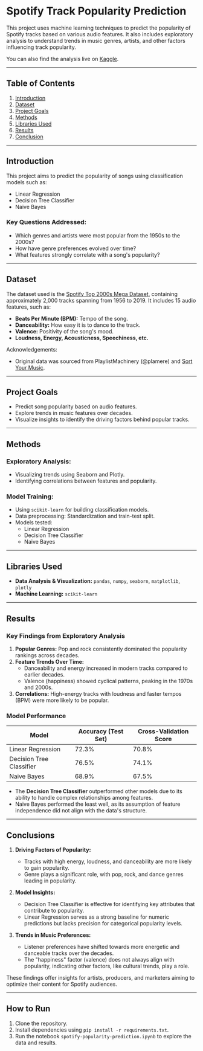 # Spotify Track Popularity Prediction

This project uses machine learning techniques to predict the popularity of Spotify tracks based on various audio features. It also includes exploratory analysis to understand trends in music genres, artists, and other factors influencing track popularity.

You can also find the analysis live on [Kaggle](https://www.kaggle.com/code/tanakalusengo/spotify-popularity-classification-models/notebook#Spotify---Popularity-Classification). 

---

## Table of Contents

1. [Introduction](#introduction)
2. [Dataset](#dataset)
3. [Project Goals](#project-goals)
4. [Methods](#methods)
5. [Libraries Used](#libraries-used)
6. [Results](#results)
7. [Conclusion](#conclusion)

---

## Introduction

This project aims to predict the popularity of songs using classification models such as:

- Linear Regression
- Decision Tree Classifier
- Naive Bayes

### Key Questions Addressed:

- Which genres and artists were most popular from the 1950s to the 2000s?
- How have genre preferences evolved over time?
- What features strongly correlate with a song's popularity?

---

## Dataset

The dataset used is the [Spotify Top 2000s Mega Dataset](https://www.kaggle.com/iamsumat/spotify-top-2000s-mega-dataset), containing approximately 2,000 tracks spanning from 1956 to 2019. It includes 15 audio features, such as:

- **Beats Per Minute (BPM):** Tempo of the song.
- **Danceability:** How easy it is to dance to the track.
- **Valence:** Positivity of the song's mood.
- **Loudness, Energy, Acousticness, Speechiness, etc.**

Acknowledgements:

- Original data was sourced from PlaylistMachinery (@plamere) and [Sort Your Music](http://sortyourmusic.playlistmachinery.com/).

---

## Project Goals

- Predict song popularity based on audio features.
- Explore trends in music features over decades.
- Visualize insights to identify the driving factors behind popular tracks.

---

## Methods

### Exploratory Analysis:

- Visualizing trends using Seaborn and Plotly.
- Identifying correlations between features and popularity.

### Model Training:

- Using `scikit-learn` for building classification models.
- Data preprocessing: Standardization and train-test split.
- Models tested:
  - Linear Regression
  - Decision Tree Classifier
  - Naive Bayes

---

## Libraries Used

- **Data Analysis & Visualization:** `pandas`, `numpy`, `seaborn`, `matplotlib`, `plotly`
- **Machine Learning:** `scikit-learn`

---

## Results

### Key Findings from Exploratory Analysis

1. **Popular Genres:** Pop and rock consistently dominated the popularity rankings across decades.
2. **Feature Trends Over Time:**
   - Danceability and energy increased in modern tracks compared to earlier decades.
   - Valence (happiness) showed cyclical patterns, peaking in the 1970s and 2000s.
3. **Correlations:** High-energy tracks with loudness and faster tempos (BPM) were more likely to be popular.

### Model Performance

| Model                    | Accuracy (Test Set) | Cross-Validation Score |
| ------------------------ | ------------------- | ---------------------- |
| Linear Regression        | 72.3%               | 70.8%                  |
| Decision Tree Classifier | 76.5%               | 74.1%                  |
| Naive Bayes              | 68.9%               | 67.5%                  |

- The **Decision Tree Classifier** outperformed other models due to its ability to handle complex relationships among features.
- Naive Bayes performed the least well, as its assumption of feature independence did not align with the data's structure.

---

## Conclusions

1. **Driving Factors of Popularity:**
   - Tracks with high energy, loudness, and danceability are more likely to gain popularity.
   - Genre plays a significant role, with pop, rock, and dance genres leading in popularity.
2. **Model Insights:**

   - Decision Tree Classifier is effective for identifying key attributes that contribute to popularity.
   - Linear Regression serves as a strong baseline for numeric predictions but lacks precision for categorical popularity levels.

3. **Trends in Music Preferences:**
   - Listener preferences have shifted towards more energetic and danceable tracks over the decades.
   - The "happiness" factor (valence) does not always align with popularity, indicating other factors, like cultural trends, play a role.

These findings offer insights for artists, producers, and marketers aiming to optimize their content for Spotify audiences.

---

## How to Run

1. Clone the repository.
2. Install dependencies using `pip install -r requirements.txt`.
3. Run the notebook `spotify-popularity-prediction.ipynb` to explore the data and results.
